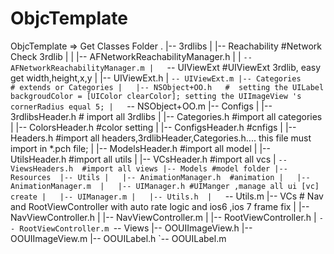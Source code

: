 ObjcTemplate
============

ObjcTemplate => Get Classes Folder
.
|-- 3rdlibs
|   |-- Reachability      #Network Check 3rdlib
|   |   |-- AFNetworkReachabilityManager.h
|   |   `-- AFNetworkReachabilityManager.m
|   `-- UIViewExt       #UIViewExt 3rdlib, easy get width,height,x,y
|       |-- UIViewExt.h
|       `-- UIViewExt.m
|-- Categories	       # extends or Categories
|   |-- NSObject+OO.h   #  setting the UILabel backgroudColor = [UIColor clearColor]; setting the UIImageView 's cornerRadius equal 5;
|   `-- NSObject+OO.m
|-- Configs
|   |-- 3rdlibsHeader.h  # import all 3rdlibs
|   |-- Categories.h      #import all categories
|   |-- ColorsHeader.h  #color setting
|   |-- ConfigsHeader.h  #cnfigs
|   |-- Headers.h      #import all headers,3rdlibHeader,Categories.h.... this file must import in *.pch file;
|   |-- ModelsHeader.h  #import all model
|   |-- UtilsHeader.h   #import all utils
|   |-- VCsHeader.h  #import all vcs
|   `-- ViewsHeaders.h  #import all views
|-- Models #model folder
|-- Resources 
|-- Utils
|   |-- AnimationManager.h  #animation
|   |-- AnimationManager.m 
|   |-- UIManager.h #UIManger ,manage all ui [vc] create
|   |-- UIManager.m
|   |-- Utils.h 
|   `-- Utils.m
|-- VCs # Nav and RootViewController with auto rate logic and ios6 ,ios 7 frame fix
|   |-- NavViewController.h
|   |-- NavViewController.m
|   |-- RootViewController.h
|   `-- RootViewController.m
`-- Views
    |-- OOUIImageView.h
    |-- OOUIImageView.m
    |-- OOUILabel.h
    `-- OOUILabel.m